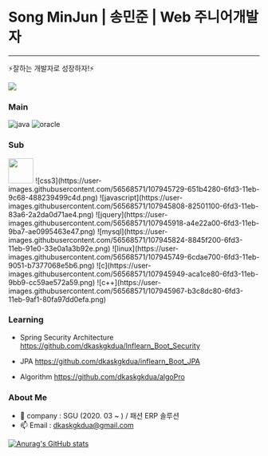 # Song MinJun | 송민준 | Web 주니어개발자
-----
⚡잘하는 개발자로 성장하자!⚡

<a href="https://hits.seeyoufarm.com"><img src="https://hits.seeyoufarm.com/api/count/incr/badge.svg?url=https%3A%2F%2Fgithub.com%2Fdkaskgkdua&count_bg=%2379C83D&title_bg=%23555555&icon=&icon_color=%23D7CECE&title=hits&edge_flat=false"/></a>

### Main
![java](https://user-images.githubusercontent.com/56568571/107945025-5ed89680-6fd2-11eb-8267-3eedb9c2ccac.png)
![oracle](https://user-images.githubusercontent.com/56568571/107945889-9d228580-6fd3-11eb-873c-1919bb065a90.png)

### Sub
<image src="https://user-images.githubusercontent.com/56568571/107945705-5cc30780-6fd3-11eb-982c-56fd269ce495.png" height="50" width="50">
![css3](https://user-images.githubusercontent.com/56568571/107945729-651b4280-6fd3-11eb-9c68-488239499c4d.png)
![javascript](https://user-images.githubusercontent.com/56568571/107945808-82501100-6fd3-11eb-83a6-2a2da0d71ae4.png)
![jquery](https://user-images.githubusercontent.com/56568571/107945918-a4e22a00-6fd3-11eb-9ba7-ae0995463e47.png)
![mysql](https://user-images.githubusercontent.com/56568571/107945824-8845f200-6fd3-11eb-91e0-33e0a1a3b92e.png)
![linux](https://user-images.githubusercontent.com/56568571/107945749-6cdae700-6fd3-11eb-9051-b7377068e5b6.png)
![c](https://user-images.githubusercontent.com/56568571/107945949-aca1ce80-6fd3-11eb-9bb9-cc59ae572a59.png)
![c++](https://user-images.githubusercontent.com/56568571/107945967-b3c8dc80-6fd3-11eb-9af1-80fa97dd0efa.png)

### Learning
- Spring Security Architecture
https://github.com/dkaskgkdua/Inflearn_Boot_Security

- JPA
https://github.com/dkaskgkdua/inflearn_Boot_JPA

- Algorithm
https://github.com/dkaskgkdua/algoPro


### About Me
- 🔭 company : SGU (2020. 03 ~ ) / 패션 ERP 솔루션
- 📫 Email : dkaskgkdua@gmail.com

<!--
**dkaskgkdua/dkaskgkdua** is a ✨ _special_ ✨ repository because its `README.md` (this file) appears on your GitHub profile.

Here are some ideas to get you started:

- 🔭 I’m currently working on ...
- 🌱 I’m currently learning ...
- 👯 I’m looking to collaborate on ...
- 🤔 I’m looking for help with ...
- 💬 Ask me about ...
- 📫 How to reach me: ...
- 😄 Pronouns: ...
- ⚡ Fun fact: ...
-->




[![Anurag's GitHub stats](https://github-readme-stats.vercel.app/api?username=dkaskgkdua)](https://github.com/anuraghazra/github-readme-stats)
